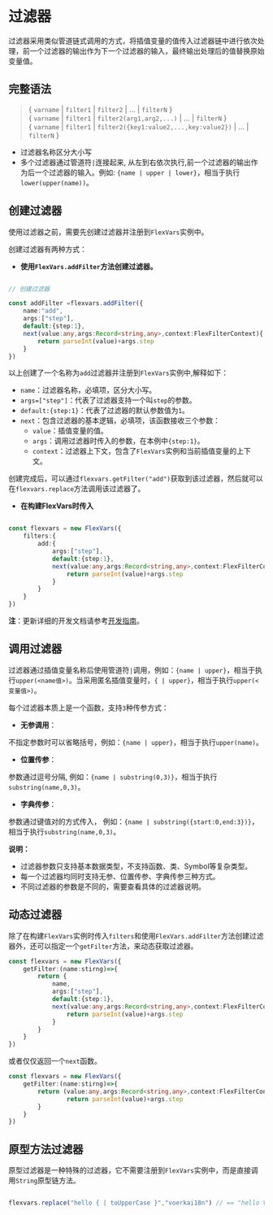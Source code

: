 # 过滤器

过滤器采用类似管道链式调用的方式，将插值变量的值传入过滤器链中进行依次处理，前一个过滤器的输出作为下一个过滤器的输入，最终输出处理后的值替换原始变量值。

## 完整语法

> { `varname` | `filter1` | `filter2` | ... | `filterN` }\
> { `varname` | `filter1` | `filter2(arg1,arg2,...)` | ... | `filterN` }\
> { `varname` | `filter1` | `filter2({key1:value2,...,key:value2})` | ... | `filterN` }

- 过滤器名称区分大小写
- 多个过滤器通过管道符`|`连接起来, 从左到右依次执行,前一个过滤器的输出作为后一个过滤器的输入。例如: `{name | upper | lower}`，相当于执行`lower(upper(name))`。


## 创建过滤器

使用过滤器之前，需要先创建过滤器并注册到`FlexVars`实例中。

创建过滤器有两种方式：

- **使用`FlexVars.addFilter`方法创建过滤器。**

```ts

// 创建过滤器

const addFilter =flexvars.addFilter({
    name:"add",
    args:["step"],
    default:{step:1},
    next(value:any,args:Record<string,any>,context:FlexFilterContext){
        return parseInt(value)+args.step
    }
})
```

以上创建了一个名称为`add`过滤器并注册到`FlexVars`实例中,解释如下：

- `name`：过滤器名称，必填项，区分大小写。
- `args=["step"]`：代表了过滤器支持一个叫`step`的参数。
- `default:{step:1}`：代表了过滤器的默认参数值为`1`。
- `next`：包含过滤器的基本逻辑，必填项，该函数接收三个参数：
  - `value`：插值变量的值。
  - `args`：调用过滤器时传入的参数，在本例中`{step:1}`。
  - `context`：过滤器上下文，包含了`FlexVars`实例和当前插值变量的上下文。

创建完成后，可以通过`flexvars.getFilter("add")`获取到该过滤器，然后就可以在`flexvars.replace`方法调用该过滤器了。

- **在构建FlexVars时传入**

```ts

const flexvars = new FlexVars({
    filters:{
        add:{
            args:["step"],
            default:{step:1},
            next(value:any,args:Record<string,any>,context:FlexFilterContext){
                return parseInt(value)+args.step
            }
        }
    }    
})
``` 

**注**：更新详细的开发文档请参考[开发指南](./dev-filter.md)。

## 调用过滤器

过滤器通过插值变量名称后使用管道符`|`调用，例如：`{name | upper}`，相当于执行`upper(<name值>)`。当采用匿名插值变量时，`{ | upper}`，相当于执行`upper(<变量值>)`。

每个过滤器本质上是一个函数，支持`3`种传参方式：

- **无参调用**：

不指定参数时可以省略括号，例如：`{name | upper}`，相当于执行`upper(name)`。

- **位置传参**：

参数通过逗号分隔, 例如：`{name | substring(0,3)}`，相当于执行`substring(name,0,3)`。

- **字典传参**：

参数通过键值对的方式传入， 例如：`{name | substring({start:0,end:3})}`，相当于执行`substring(name,0,3)`。

**说明：**

- 过滤器参数只支持基本数据类型，不支持函数、类、Symbol等复杂类型。
- 每一个过滤器均同时支持无参、位置传参、字典传参三种方式。
- 不同过滤器的参数是不同的，需要查看具体的过滤器说明。

## 动态过滤器

除了在构建`FlexVars`实例时传入`filters`和使用`FlexVars.addFilter`方法创建过滤器外，还可以指定一个`getFilter`方法，来动态获取过滤器。

```ts
const flexvars = new FlexVars({
    getFilter:(name:stirng)=>{
        return {
            name,
            args:["step"],
            default:{step:1},
            next(value:any,args:Record<string,any>,context:FlexFilterContext){
                return parseInt(value)+args.step
            }
        }
    }
})
```

或者仅仅返回一个`next`函数。

```ts
const flexvars = new FlexVars({
    getFilter:(name:stirng)=>{
        return (value:any,args:Record<string,any>,context:FlexFilterContext)=>{
                return parseInt(value)+args.step
        }
    }
})
```
## 原型方法过滤器

原型过滤器是一种特殊的过滤器，它不需要注册到`FlexVars`实例中，而是直接调用`String`原型链方法。

```ts

flexvars.replace("hello { | toUpperCase }","voerkai18n") // == "hello VOERKAI18N"

```

